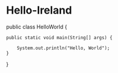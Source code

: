 # Hello-Ireland

public class HelloWorld {

    public static void main(String[] args) {
       
        System.out.println("Hello, World");
    }

}
